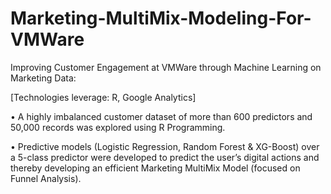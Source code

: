 # Marketing-MultiMix-Modeling-For-VMWare
Improving Customer Engagement at VMWare through Machine Learning on Marketing Data:

[Technologies leverage: R, Google Analytics]

•	A highly imbalanced customer dataset of more than 600 predictors and 50,000 records was explored using R Programming.

•	Predictive models (Logistic Regression, Random Forest & XG-Boost) over a 5-class predictor were developed to predict the user’s digital actions and thereby developing an efficient Marketing MultiMix Model (focused on Funnel Analysis). 	    

